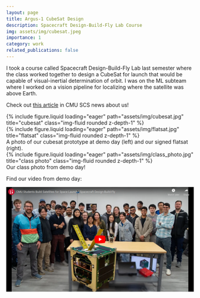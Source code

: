 ```yaml
---
layout: page
title: Argus-1 CubeSat Design
description: Spacecraft Design-Build-Fly Lab Course
img: assets/img/cubesat.jpeg
importance: 1
category: work
related_publications: false
---
```


I took a course called Spacecraft Design-Build-Fly Lab last semester where the class worked together to design a CubeSat for launch that would be capable of visual-inertial determination of orbit. I was on the ML subteam where I worked on a vision pipeline for localizing where the satellite was above Earth.

Check out [this article](https://www.cs.cmu.edu/news/2024/satellite-demo) in CMU SCS news about us!

<div class="row">
    <div class="col-sm mt-3 mt-md-0">
        {% include figure.liquid loading="eager" path="assets/img/cubesat.jpg" title="cubesat" class="img-fluid rounded z-depth-1" %}
    </div>
    <div class="col-sm mt-3 mt-md-0">
        {% include figure.liquid loading="eager" path="assets/img/flatsat.jpg" title="flatsat" class="img-fluid rounded z-depth-1" %}
    </div>
</div>
<div class="caption">
    A photo of our cubesat prototype at demo day (left) and our signed flatsat (right).
</div>

<div class="row">
    <div class="col-sm mt-3 mt-md-0">
        {% include figure.liquid loading="eager" path="assets/img/class_photo.jpg" title="class photo" class="img-fluid rounded z-depth-1" %}
    </div>
</div>
<div class="caption">
    Our class photo from demo day!
</div>

Find our video from demo day:

[![Demo Vid](/assets/img/vid_img.png?raw=true)](https://www.youtube.com/watch?v=MWvvPELV7dI)

